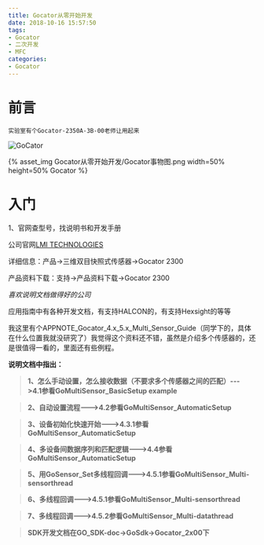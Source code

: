 ```yaml
---
title: Gocator从零开始开发
date: 2018-10-16 15:57:50
tags:
- Gocator
- 二次开发
- MFC
categories:
- Gocator
---
```


# 前言
    实验室有个Gocator-2350A-3B-00老师让用起来
![GoCator](Gocator事物图.png)

{% asset_img Gocator从零开始开发/Gocator事物图.png width=50% height=50% Gocator %}
# 入门
1、官网查型号，找说明书和开发手册

公司官网[LMI TECHNOLOGIES](https://lmi3d.com/cn/products/gocator)

详细信息：产品->三维双目快照式传感器->Gocator 2300

产品资料下载：支持->产品资料下载->Gocator 2300

*喜欢说明文档做得好的公司*

应用指南中有各种开发文档，有支持HALCON的，有支持Hexsight的等等

我这里有个APPNOTE_Gocator_4.x_5.x_Multi_Sensor_Guide（同学下的，具体在什么位置我就没研究了）我觉得这个资料还不错，虽然是介绍多个传感器的，还是很值得一看的，里面还有些例程。

**说明文档中指出：**
>**1、怎么手动设置，怎么接收数据（不要求多个传感器之间的匹配）--->4.1参看GoMultiSensor_BasicSetup example**

>**2、自动设置流程--->4.2参看GoMultiSensor_AutomaticSetup**

>**3、设备初始化快速开始--->4.3.1参看GoMultiSensor_AutomaticSetup**

>**4、多设备间数据序列和匹配逻辑--->4.4参看GoMultiSensor_AutomaticSetup**

>**5、用GoSensor_Set多线程回调--->4.5.1参看GoMultiSensor_Multi-sensorthread**

>**6、多线程回调--->4.5.1参看GoMultiSensor_Multi-sensorthread**

>**7、多线程回调--->4.5.2参看GoMultiSensor_Multi-datathread**

>**SDK开发文档在GO_SDK-doc->GoSdk->Gocator_2x00下**
